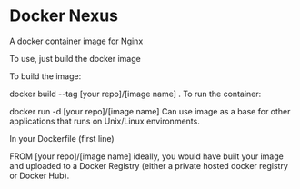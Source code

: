# Docker Nexus

A docker container image for Nginx

To use, just build the docker image

To build the image:

docker build --tag [your repo]/[image name] .
To run the container:

docker run -d [your repo]/[image name]
Can use image as a base for other applications that runs on Unix/Linux environments.

In your Dockerfile (first line)

FROM [your repo]/[image name]
ideally, you would have built your image and uploaded to a Docker Registry (either a private hosted docker registry or Docker Hub).
